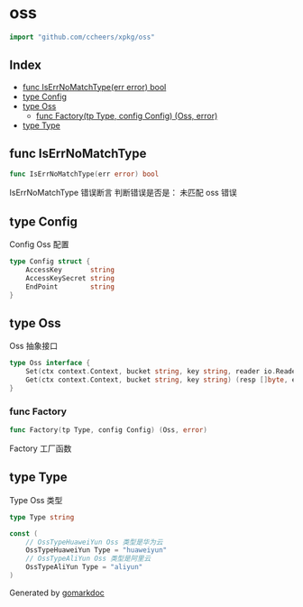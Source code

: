 <!-- Code generated by gomarkdoc. DO NOT EDIT -->

# oss

```go
import "github.com/ccheers/xpkg/oss"
```

## Index

- [func IsErrNoMatchType(err error) bool](<#func-iserrnomatchtype>)
- [type Config](<#type-config>)
- [type Oss](<#type-oss>)
  - [func Factory(tp Type, config Config) (Oss, error)](<#func-factory>)
- [type Type](<#type-type>)


## func IsErrNoMatchType

```go
func IsErrNoMatchType(err error) bool
```

IsErrNoMatchType 错误断言 判断错误是否是： 未匹配 oss 错误

## type Config

Config Oss 配置

```go
type Config struct {
    AccessKey       string
    AccessKeySecret string
    EndPoint        string
}
```

## type Oss

Oss 抽象接口

```go
type Oss interface {
    Set(ctx context.Context, bucket string, key string, reader io.Reader) (err error)
    Get(ctx context.Context, bucket string, key string) (resp []byte, err error)
}
```

### func Factory

```go
func Factory(tp Type, config Config) (Oss, error)
```

Factory 工厂函数

## type Type

Type Oss 类型

```go
type Type string
```

```go
const (
    // OssTypeHuaweiYun Oss 类型是华为云
    OssTypeHuaweiYun Type = "huaweiyun"
    // OssTypeAliYun Oss 类型是阿里云
    OssTypeAliYun Type = "aliyun"
)
```



Generated by [gomarkdoc](<https://github.com/princjef/gomarkdoc>)
